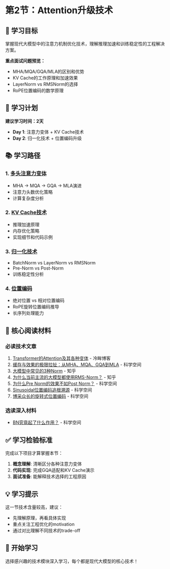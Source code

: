 # 第2节：Attention升级技术

## 🎯 学习目标

掌握现代大模型中的注意力机制优化技术，理解推理加速和训练稳定性的工程解决方案。

**重点面试问题预览：**
- MHA/MQA/GQA/MLA的区别和优势
- KV Cache的工作原理和加速效果
- LayerNorm vs RMSNorm的选择
- RoPE位置编码的数学原理

## 📅 学习计划

**建议学习时间：2天**

- **Day 1**: 注意力变体 + KV Cache技术
- **Day 2**: 归一化技术 + 位置编码升级

## 📚 学习路径

### 1. [多头注意力变体](mha-variants.md)
- MHA → MQA → GQA → MLA演进
- 注意力头数优化策略
- 计算复杂度分析

### 2. [KV Cache技术](kv-cache.md)
- 推理加速原理
- 内存优化策略
- 实现细节和代码示例

### 3. [归一化技术](normalization.md)
- BatchNorm vs LayerNorm vs RMSNorm
- Pre-Norm vs Post-Norm
- 训练稳定性分析

### 4. [位置编码](positional-encoding.md)
- 绝对位置 vs 相对位置编码
- RoPE旋转位置编码推导
- 长序列处理能力

## 📖 核心阅读材料

### 必读技术文章
1. [Transformer的Attention及其各种变体](https://lengm.cn/post/20250226_attention/) - 冷眸博客
2. [缓存与效果的极限拉扯：从MHA、MQA、GQA到MLA](https://spaces.ac.cn/archives/10091) - 科学空间
3. [大模型中常见的3种Norm](https://zhuanlan.zhihu.com/p/648987575) - 知乎
4. [为什么当前主流的大模型都使用RMS-Norm？](https://zhuanlan.zhihu.com/p/12392406696) - 知乎
5. [为什么Pre Norm的效果不如Post Norm？](https://spaces.ac.cn/archives/9009) - 科学空间
6. [Sinusoidal位置编码追根溯源](https://kexue.fm/archives/8231) - 科学空间
7. [博采众长的旋转式位置编码](https://kexue.fm/archives/8265) - 科学空间

### 选读深入材料
- [BN究竟起了什么作用？](https://spaces.ac.cn/archives/6992) - 科学空间

## ✅ 学习检验标准

完成以下项目才算掌握本节：

1. **概念理解**: 清晰区分各种注意力变体
2. **代码实现**: 完成GQA适配和KV Cache演示
3. **面试准备**: 能解释技术选择的工程原因

## 💡 学习提示

这一节技术含量较高，建议：
- 先理解原理，再看具体实现
- 重点关注工程优化的motivation
- 通过对比理解不同技术的trade-off

## 🚀 开始学习

选择感兴趣的技术模块深入学习，每个都是现代大模型的核心技术！